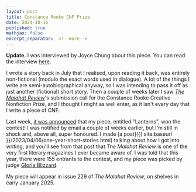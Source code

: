```yaml
---
layout: post
title: Constance Rooke CNF Prize
date: 2024-10-16
published: true
mathjax: false
excerpt_separator:  <!--more-->
---
```


__Update.__ I was interviewed by Joyce Chung about this piece. You can read the interview
[here](https://www.malahatreview.ca/interviews/goh_interview.html).

I wrote a story back in July that I realised, upon reading it back, was entirely non-fictional
(modulo the exact words used in dialogue). A lot of the things I write are semi-autobiographical
anyway, so I was intending to pass it off as just another (fictional) short story. Then a couple of
weeks later I saw _[The Malahat Review](https://web.uvic.ca/malahat/index.html)_'s
submission call for the Constance Rooke Creative Nonfiction Prize, and I thought I might as well enter,
as it isn't every day that I write a piece of CNF.

<!--more-->

Last week,
[it was announced](https://web.uvic.ca/malahat/contests/creative_non-fiction_prize/2024_winner.html)
that my piece, entitled "Lanterns", won the contest!
I was notified by email a couple of weeks earlier, but I'm still in shock and,
above all, super honoured. I made [a post]({{ site.baseurl }}/2023/04/06/one-year-short-stories.html)
talking about how I got into writing, and you'll see from that post that _The Malahat Review_ is
one of the very first literary magazines I ever became aware of. I was told that this year, there
were 155 entrants to the contest, and my piece was picked by judge
[Gloria Blizzard](https://www.gloriablizzard.com/).

My piece will appear in issue 229 of _The Malahat Review_, on shelves in early January 2025.

